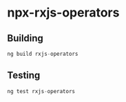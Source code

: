 # npx-rxjs-operators

## Building
```javascript
ng build rxjs-operators
```

## Testing
```javascript
ng test rxjs-operators
```
